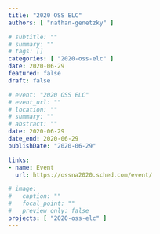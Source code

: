 ```yaml
---
title: "2020 OSS ELC"
authors: [ "nathan-genetzky" ]

# subtitle: ""
# summary: ""
# tags: []
categories: [ "2020-oss-elc" ]
date: 2020-06-29
featured: false
draft: false

# event: "2020 OSS ELC"
# event_url: ""
# location: ""
# summary: ""
# abstract: ""
date: 2020-06-29
date_end: 2020-06-29
publishDate: "2020-06-29"

links:
- name: Event
  url: https://ossna2020.sched.com/event/

# image:
#   caption: ""
#   focal_point: ""
#   preview_only: false
projects: [ "2020-oss-elc" ]
---
```

